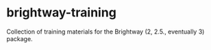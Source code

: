 # brightway-training
Collection of training materials for the Brightway (2, 2.5., eventually 3) package.
